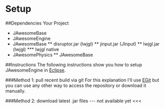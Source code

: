 Setup
==============

##Dependencies
Your Project
* JAwesomeBase
* JAwesomeEngine
* JAwesomeBase
** disruptor.jar (lwjgl)
** jinput.jar (JInput)
** lwjgl.jar (lwjgl)
*** lwjgl native
* JAwesomePhysics
** JAwesomeBase

##Instructions
The following instructions show you how to setup JAwesomeEngine in [Eclipse](https://eclipse.org/).

###Method 1: pull recent build via git
For this explanation I'll use [EGit](http://eclipse.org/egit/) but you can use any other way to access the repository or download it manually.

###Method 2: download latest .jar files
--- not available yet <<<
